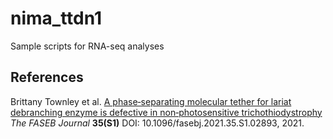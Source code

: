 # nima_ttdn1

Sample scripts for RNA-seq analyses

## References

Brittany Townley et al. [A phase‐separating molecular tether for lariat debranching enzyme is defective in non‐photosensitive trichothiodystrophy](https://doi.org/10.1096/fasebj.2021.35.S1.02893) *The FASEB Journal* **35(S1)** DOI: 10.1096/fasebj.2021.35.S1.02893, 2021.
